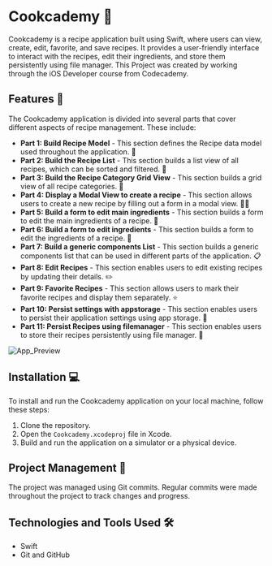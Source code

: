 # Cookcademy 🍳 

Cookcademy is a recipe application built using Swift, where users can view, create, edit, favorite, and save recipes. It provides a user-friendly interface to interact with the recipes, edit their ingredients, and store them persistently using file manager. This Project was created by working through the iOS Developer course from Codecademy.

## Features 🚀

The Cookcademy application is divided into several parts that cover different aspects of recipe management. These include:

- **Part 1: Build Recipe Model** - This section defines the Recipe data model used throughout the application. 🍴
- **Part 2: Build the Recipe List** - This section builds a list view of all recipes, which can be sorted and filtered. 📝
- **Part 3: Build the Recipe Category Grid View** - This section builds a grid view of all recipe categories. 🍲
- **Part 4: Display a Modal View to create a recipe** - This section allows users to create a new recipe by filling out a form in a modal view. 📝🆕
- **Part 5: Build a form to edit main ingredients** - This section builds a form to edit the main ingredients of a recipe. 🥦
- **Part 6: Build a form to edit ingredients** - This section builds a form to edit the ingredients of a recipe. 🥬
- **Part 7: Build a generic components List** - This section builds a generic components list that can be used in different parts of the application. 📋
- **Part 8: Edit Recipes** - This section enables users to edit existing recipes by updating their details. ✏️
- **Part 9: Favorite Recipes** - This section allows users to mark their favorite recipes and display them separately. ⭐️
- **Part 10: Persist settings with appstorage** - This section enables users to persist their application settings using app storage. 💾
- **Part 11: Persist Recipes using filemanager** - This section enables users to store their recipes persistently using file manager. 📁

<img alt="App_Preview" src="https://static-assets.codecademy.com/Paths/ios-career-path/skill-path-2/App11/finalVideo.gif">

## Installation 💻

To install and run the Cookcademy application on your local machine, follow these steps:

1. Clone the repository.
2. Open the `Cookcademy.xcodeproj` file in Xcode.
3. Build and run the application on a simulator or a physical device.

## Project Management 📅

The project was managed using Git commits. Regular commits were made throughout the project to track changes and progress. 

## Technologies and Tools Used 🛠️
* Swift
* Git and GitHub

